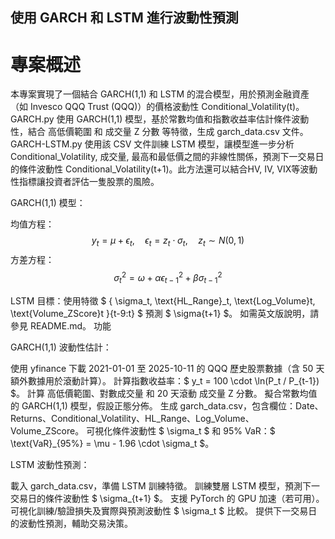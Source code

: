 ## 使用 GARCH 和 LSTM 進行波動性預測

# 專案概述

本專案實現了一個結合 GARCH(1,1) 和 LSTM 的混合模型，用於預測金融資產（如 Invesco QQQ Trust (QQQ)）的價格波動性 Conditional_Volatility(t)。GARCH.py 使用 GARCH(1,1) 模型，基於常數均值和指數收益率估計條件波動性，結合 高低價範圍 和 成交量 Z 分數 等特徵，生成 garch_data.csv 文件。GARCH-LSTM.py 使用該 CSV 文件訓練 LSTM 模型，讓模型進一步分析Conditional_Volatility, 成交量, 最高和最低價之間的非線性關係，預測下一交易日的條件波動性 Conditional_Volatility(t+1)。此方法還可以結合HV, IV, VIX等波動性指標讓投資者評估一隻股票的風險。

GARCH(1,1) 模型：

均值方程：$$ y_t = \mu + \epsilon_t, \quad \epsilon_t = z_t \cdot \sigma_t, \quad z_t \sim N(0, 1) $$
方差方程：$$ \sigma_t^2 = \omega + \alpha \epsilon_{t-1}^2 + \beta \sigma_{t-1}^2 $$

LSTM 目標：使用特徵 $ { \sigma_t, \text{HL_Range}_t, \text{Log_Volume}t, \text{Volume_ZScore}t }{t-9:t} $ 預測 $ \sigma{t+1} $。
如需英文版說明，請參見 README.md。
功能

GARCH(1,1) 波動性估計：

使用 yfinance 下載 2021-01-01 至 2025-10-11 的 QQQ 歷史股票數據（含 50 天額外數據用於滾動計算）。
計算指數收益率：$ y_t = 100 \cdot \ln(P_t / P_{t-1}) $。
計算 高低價範圍、對數成交量 和 20 天滾動 成交量 Z 分數。
擬合常數均值的 GARCH(1,1) 模型，假設正態分佈。
生成 garch_data.csv，包含欄位：Date、Returns、Conditional_Volatility、HL_Range、Log_Volume、Volume_ZScore。
可視化條件波動性 $ \sigma_t $ 和 95% VaR：$ \text{VaR}_{95%} = \mu - 1.96 \cdot \sigma_t $。


LSTM 波動性預測：

載入 garch_data.csv，準備 LSTM 訓練特徵。
訓練雙層 LSTM 模型，預測下一交易日的條件波動性 $ \sigma_{t+1} $。
支援 PyTorch 的 GPU 加速（若可用）。
可視化訓練/驗證損失及實際與預測波動性 $ \sigma_t $ 比較。
提供下一交易日的波動性預測，輔助交易決策。
